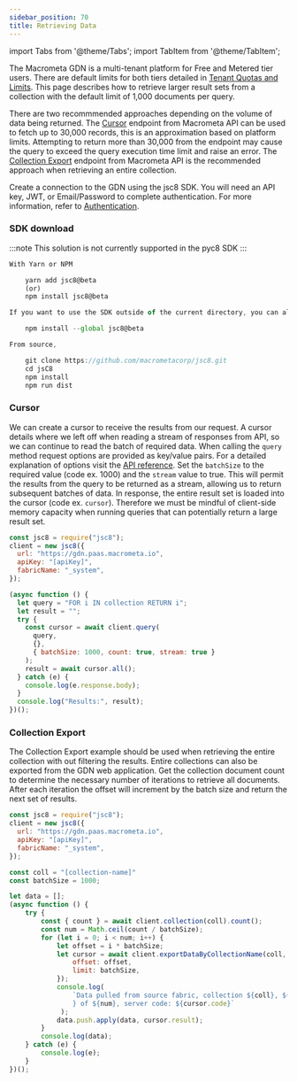 ```yaml
---
sidebar_position: 70
title: Retrieving Data
---
```


import Tabs from '@theme/Tabs';
import TabItem from '@theme/TabItem';

The Macrometa GDN is a multi-tenant platform for Free and Metered tier users. There are default limits for both tiers detailed in [Tenant Quotas and Limits](../references/quotas.md). This page describes how to retrieve larger result sets from a collection with the default limit of 1,000 documents per query.

There are two recommmended approaches depending on the volume of data being returned. The [Cursor](https://macrometa.com/docs/api#/operations/createQueryCursor) endpoint from Macrometa API can be used to fetch up to 30,000 records, this is an approximation based on platform limits. Attempting to return more than 30,000 from the endpoint may cause the query to exceed the query execution time limit and raise an error. The [Collection Export](https://macrometa.com/docs/api#/operations/ExportCollectionData) endpoint from Macrometa API is the recommended approach when retrieving an entire collection.

Create a connection to the GDN using the jsc8 SDK. You will need an API key, JWT, or Email/Password to complete authentication. For more information, refer to [Authentication](../authentication.md).

### SDK download

:::note
This solution is not currently supported in the pyc8 SDK
:::

<Tabs groupId="operating-systems">
<TabItem value="js" label="Javascript">

```js
With Yarn or NPM

    yarn add jsc8@beta
    (or)
    npm install jsc8@beta

If you want to use the SDK outside of the current directory, you can also install it globally using the `--global` flag:

    npm install --global jsc8@beta

From source,

    git clone https://github.com/macrometacorp/jsc8.git
    cd jsC8
    npm install
    npm run dist
```
</TabItem>
</Tabs>


### Cursor

We can create a cursor to receive the results from our request. A cursor details where we left off when reading a stream of responses from API, so we can continue to read the batch of required data. When calling the `query` method request options are provided as key/value pairs. For a detailed explanation of options visit the [API reference](https://macrometa.com/docs/api#/operations/createQueryCursor). Set the `batchSize` to the required value (code ex. 1000) and the `stream` value to true. This will permit the results from the query to be returned as a stream, allowing us to return subsequent batches of data. In response, the entire result set is loaded into the cursor (code ex. `cursor`). Therefore we must be mindful of client-side memory capacity when running queries that can potentially return a large result set.

<Tabs groupId="operating-systems">
<TabItem value="js" label="Javascript">

```js
const jsc8 = require("jsc8");
client = new jsc8({
  url: "https://gdn.paas.macrometa.io",
  apiKey: "[apiKey]",
  fabricName: "_system",
});

(async function () {
  let query = "FOR i IN collection RETURN i";
  let result = "";
  try {
    const cursor = await client.query(
      query,
      {},
      { batchSize: 1000, count: true, stream: true }
    );
    result = await cursor.all();
  } catch (e) {
    console.log(e.response.body);
  }
  console.log("Results:", result);
})();
```

</TabItem>
</Tabs>

### Collection Export

The Collection Export example should be used when retrieving the entire collection with out filtering the results. Entire collections can also be exported from the GDN web application. Get the collection document count to determine the necessary number of iterations to retrieve all documents. After each iteration the offset will increment by the batch size and return the next set of results.

<Tabs groupId="operating-systems">
<TabItem value="js" label="Javascript">

```js
const jsc8 = require("jsc8");
client = new jsc8({
  url: "https://gdn.paas.macrometa.io",
  apiKey: "[apiKey]",
  fabricName: "_system",
});

const coll = "[collection-name]"
const batchSize = 1000;

let data = [];
(async function () {
    try {
        const { count } = await client.collection(coll).count();
        const num = Math.ceil(count / batchSize);
        for (let i = 0; i < num; i++) {
            let offset = i * batchSize;
            let cursor = await client.exportDataByCollectionName(coll, {
                offset: offset,
                limit: batchSize,
            });
            console.log(
                `Data pulled from source fabric, collection ${coll}, ${i + 1
                } of ${num}, server code: ${cursor.code}`
             );
            data.push.apply(data, cursor.result);
        }
        console.log(data);
    } catch (e) {
        console.log(e);
    }
})();
```

</TabItem>
</Tabs>
